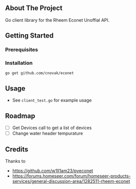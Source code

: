 
## About The Project
Go client library for the Rheem Econet Unoffial API.

## Getting Started

### Prerequisites

### Installation

`go get github.com/cnovak/econet`

## Usage

* See `client_test.go` for example usage

## Roadmap

- [ ] Get Devices call to get a list of devices
- [ ] Change water header tempurature

## Credits

Thanks to 

* https://github.com/w1ll1am23/pyeconet
* https://forums.homeseer.com/forum/homeseer-products-services/general-discussion-area/1282511-rheem-econet